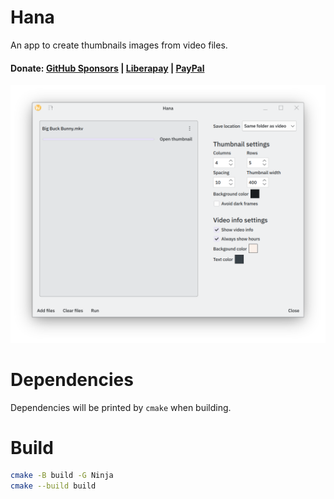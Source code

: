 # Hana

An app to create thumbnails images from video files.

#### Donate: [GitHub Sponsors](https://github.com/sponsors/g-fb) | [Liberapay](https://liberapay.com/gfb/) | [PayPal](https://paypal.me/georgefloreabanus)

![screenshot](data/images/hana.png)

# Dependencies

Dependencies will be printed by `cmake` when building.

# Build

```bash
cmake -B build -G Ninja
cmake --build build
```
